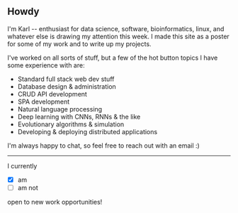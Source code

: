 ## Howdy

I'm Karl -- enthusiast for data science, software, bioinformatics, linux, and whatever else is drawing my attention this week. I made this site as a poster for some of my work and to write up my projects.

I've worked on all sorts of stuff, but a few of the hot button topics I have some experience with are:

- Standard full stack web dev stuff
- Database design & administration
- CRUD API development
- SPA development
- Natural language processing
- Deep learning with CNNs, RNNs & the like
- Evolutionary algorithms & simulation
- Developing & deploying distributed applications

I'm always happy to chat, so feel free to reach out with an email :)

---

I currently

- [x] am
- [ ] am not

open to new work opportunities!
